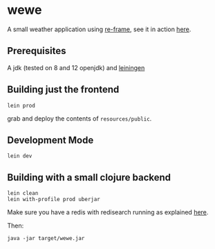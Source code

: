 # wewe

A small weather application using [re-frame](https://github.com/day8/re-frame), see
it in action [here](https://wewe.azurewebsites.net/).

## Prerequisites 

A jdk (tested on 8 and 12 openjdk) and [leiningen](https://leiningen.org/)

## Building just the frontend

```
lein prod
```

grab and deploy the contents of `resources/public`.

## Development Mode

```
lein dev
```

## Building with a small clojure backend

```
lein clean
lein with-profile prod uberjar
```

Make sure you have a redis with redisearch running as explained
[here](https://oss.redislabs.com/redisearch/Quick_Start.html).

Then: 

```
java -jar target/wewe.jar  
```

